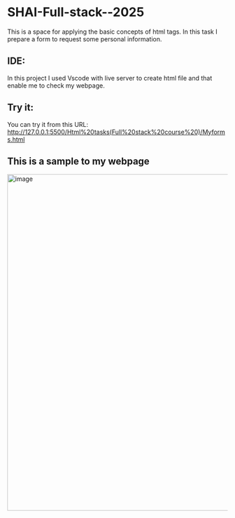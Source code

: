 # SHAI-Full-stack--2025
This is a space for applying the basic concepts of html tags. In this task I prepare a form to request some personal information.
## IDE:
In this project I used Vscode with live server to create html file and that enable me to check my webpage.
## Try it:

You can try it from this URL: http://127.0.0.1:5500/Html%20tasks(Full%20stack%20course%20)/Myforms.html



## This is a sample to my webpage
<img width="1366" height="768" alt="image" src="https://github.com/user-attachments/assets/e2dbce72-eec2-4360-adc9-5ee53c4c8c91" />
